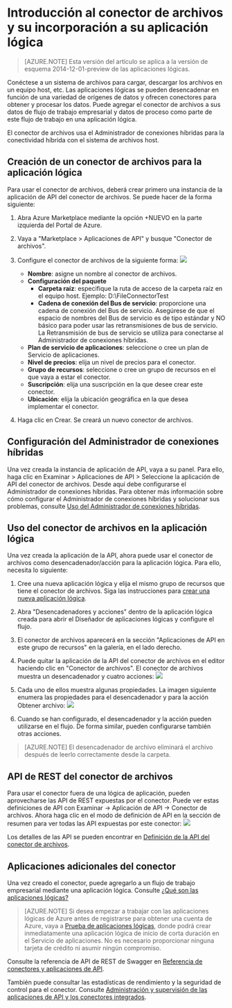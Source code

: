 <properties
	pageTitle="Uso del conector de archivos en Aplicaciones lógicas | Servicio de aplicaciones de Microsoft Azure"
	description="Creación y configuración del conector de archivos o la aplicación de API y su uso en una aplicación lógica en Servicio de aplicaciones de Azure"
	authors="rajeshramabathiran"
	manager="erikre"
	editor=""
	services="app-service\logic"
	documentationCenter=""/>

<tags
	ms.service="app-service-logic"
	ms.workload="integration"
	ms.tgt_pltfrm="na"
	ms.devlang="na"
	ms.topic="article"
	ms.date="02/10/2016"
	ms.author="rajram"/>

# Introducción al conector de archivos y su incorporación a su aplicación lógica
>[AZURE.NOTE] Esta versión del artículo se aplica a la versión de esquema 2014-12-01-preview de las aplicaciones lógicas.

Conéctese a un sistema de archivos para cargar, descargar los archivos en un equipo host, etc. Las aplicaciones lógicas se pueden desencadenar en función de una variedad de orígenes de datos y ofrecen conectores para obtener y procesar los datos. Puede agregar el conector de archivos a sus datos de flujo de trabajo empresarial y datos de proceso como parte de este flujo de trabajo en una aplicación lógica.

El conector de archivos usa el Administrador de conexiones híbridas para la conectividad híbrida con el sistema de archivos host.

## Creación de un conector de archivos para la aplicación lógica ##
Para usar el conector de archivos, deberá crear primero una instancia de la aplicación de API del conector de archivos. Se puede hacer de la forma siguiente:

1.	Abra Azure Marketplace mediante la opción +NUEVO en la parte izquierda del Portal de Azure.
2.	Vaya a "Marketplace > Aplicaciones de API" y busque "Conector de archivos".
3.	Configure el conector de archivos de la siguiente forma: ![][1]

	- **Nombre**: asigne un nombre al conector de archivos.
	- **Configuración del paquete**
		- **Carpeta raíz**: especifique la ruta de acceso de la carpeta raíz en el equipo host. Ejemplo: D:\\FileConnectorTest
		- **Cadena de conexión del Bus de servicio**: proporcione una cadena de conexión del Bus de servicio. Asegúrese de que el espacio de nombres del Bus de servicio es de tipo estándar y NO básico para poder usar las retransmisiones de bus de servicio. La Retransmisión de bus de servicio se utiliza para conectarse al Administrador de conexiones híbridas.
	- **Plan de servicio de aplicaciones**: seleccione o cree un plan de Servicio de aplicaciones.
	- **Nivel de precios**: elija un nivel de precios para el conector.
	- **Grupo de recursos**: seleccione o cree un grupo de recursos en el que vaya a estar el conector.
	- **Suscripción**: elija una suscripción en la que desee crear este conector.
	- **Ubicación**: elija la ubicación geográfica en la que desea implementar el conector.

4. Haga clic en Crear. Se creará un nuevo conector de archivos.

## Configuración del Administrador de conexiones híbridas ##
Una vez creada la instancia de aplicación de API, vaya a su panel. Para ello, haga clic en Examinar > Aplicaciones de API > Seleccione la aplicación de API del conector de archivos. Desde aquí debe configurarse el Administrador de conexiones híbridas. Para obtener más información sobre cómo configurar el Administrador de conexiones híbridas y solucionar sus problemas, consulte [Uso del Administrador de conexiones híbridas].

## Uso del conector de archivos en la aplicación lógica ##
Una vez creada la aplicación de la API, ahora puede usar el conector de archivos como desencadenador/acción para la aplicación lógica. Para ello, necesita lo siguiente:

1.	Cree una nueva aplicación lógica y elija el mismo grupo de recursos que tiene el conector de archivos. Siga las instrucciones para [crear una nueva aplicación lógica].

2.	Abra "Desencadenadores y acciones" dentro de la aplicación lógica creada para abrir el Diseñador de aplicaciones lógicas y configure el flujo.

3.	El conector de archivos aparecerá en la sección "Aplicaciones de API en este grupo de recursos" en la galería, en el lado derecho.

4.	Puede quitar la aplicación de la API del conector de archivos en el editor haciendo clic en "Conector de archivos". El conector de archivos muestra un desencadenador y cuatro acciones: ![][5]

6.	Cada uno de ellos muestra algunas propiedades. La imagen siguiente enumera las propiedades para el desencadenador y para la acción Obtener archivo: ![][6]

7. Cuando se han configurado, el desencadenador y la acción pueden utilizarse en el flujo. De forma similar, pueden configurarse también otras acciones.

> [AZURE.NOTE] El desencadenador de archivo eliminará el archivo después de leerlo correctamente desde la carpeta.

## API de REST del conector de archivos ##
Para usar el conector fuera de una lógica de aplicación, pueden aprovecharse las API de REST expuestas por el conector. Puede ver estas definiciones de API con Examinar -> Aplicación de API -> Conector de archivos. Ahora haga clic en el modo de definición de API en la sección de resumen para ver todas las API expuestas por este conector: ![][7]

Los detalles de las API se pueden encontrar en [Definición de la API del conector de archivos].

## Aplicaciones adicionales del conector
Una vez creado el conector, puede agregarlo a un flujo de trabajo empresarial mediante una aplicación lógica. Consulte [¿Qué son las aplicaciones lógicas?](app-service-logic-what-are-logic-apps.md)

>[AZURE.NOTE] Si desea empezar a trabajar con las aplicaciones lógicas de Azure antes de registrarse para obtener una cuenta de Azure, vaya a [Prueba de aplicaciones lógicas](https://tryappservice.azure.com/?appservice=logic), donde podrá crear inmediatamente una aplicación lógica de inicio de corta duración en el Servicio de aplicaciones. No es necesario proporcionar ninguna tarjeta de crédito ni asumir ningún compromiso.

Consulte la referencia de API de REST de Swagger en [Referencia de conectores y aplicaciones de API](http://go.microsoft.com/fwlink/p/?LinkId=529766).

También puede consultar las estadísticas de rendimiento y la seguridad de control para el conector. Consulte [Administración y supervisión de las aplicaciones de API y los conectores integrados](app-service-logic-monitor-your-connectors.md).

<!-- Image reference -->
[1]: ./media/app-service-logic-connector-file/img1.PNG
[5]: ./media/app-service-logic-connector-file/img5.PNG
[6]: ./media/app-service-logic-connector-file/img6.PNG
[7]: ./media/app-service-logic-connector-file/img7.PNG

<!-- Links -->
[crear una nueva aplicación lógica]: app-service-logic-create-a-logic-app.md
[Definición de la API del conector de archivos]: https://msdn.microsoft.com/library/dn936296.aspx
[Uso del Administrador de conexiones híbridas]: app-service-logic-hybrid-connection-manager.md

<!---HONumber=AcomDC_0224_2016-->